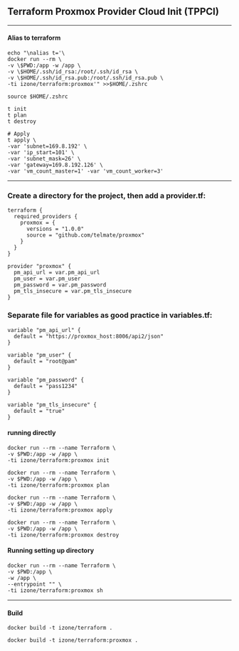 ## Terraform Proxmox Provider Cloud Init (TPPCI)
-----

#### Alias to terraform
```
echo "\nalias t='\
docker run --rm \
-v \$PWD:/app -w /app \
-v \$HOME/.ssh/id_rsa:/root/.ssh/id_rsa \
-v \$HOME/.ssh/id_rsa.pub:/root/.ssh/id_rsa.pub \
-ti izone/terraform:proxmox'" >>$HOME/.zshrc
```
```
source $HOME/.zshrc
```
```
t init
t plan
t destroy
```
```
# Apply
t apply \
-var 'subnet=169.8.192' \
-var 'ip_start=101' \
-var 'subnet_mask=26' \
-var 'gateway=169.8.192.126' \
-var 'vm_count_master=1' -var 'vm_count_worker=3'
```
-----
### Create a directory for the project, then add a provider.tf:
```
terraform {
  required_providers {
    proxmox = {
      versions = "1.0.0"
      source = "github.com/telmate/proxmox"
    }
  }
}

provider "proxmox" {
  pm_api_url = var.pm_api_url
  pm_user = var.pm_user
  pm_password = var.pm_password
  pm_tls_insecure = var.pm_tls_insecure
}

```
### Separate file for variables as good practice in variables.tf:
```
variable "pm_api_url" {
  default = "https://proxmox_host:8006/api2/json"
}

variable "pm_user" {
  default = "root@pam"
}

variable "pm_password" {
  default = "pass1234"
}

variable "pm_tls_insecure" {
  default = "true"
}

```
#### running directly
```
docker run --rm --name Terraform \
-v $PWD:/app -w /app \
-ti izone/terraform:proxmox init
```
```
docker run --rm --name Terraform \
-v $PWD:/app -w /app \
-ti izone/terraform:proxmox plan
```
```
docker run --rm --name Terraform \
-v $PWD:/app -w /app \
-ti izone/terraform:proxmox apply
```
```
docker run --rm --name Terraform \
-v $PWD:/app -w /app \
-ti izone/terraform:proxmox destroy
```
#### Running setting up directory
```
docker run --rm --name Terraform \
-v $PWD:/app \
-w /app \
--entrypoint "" \
-ti izone/terraform:proxmox sh
```

-----

#### Build
```
docker build -t izone/terraform .
```
```
docker build -t izone/terraform:proxmox .
```

